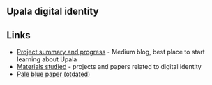 ## Upala digital identity


## Links 
- [Project summary and progress](https://medium.com/six-degrees-of-separation/what-is-upala-all-you-need-to-know-updated-regularly-21e585f20c43) - Medium blog, best place to start learning about Upala
- [Materials studied](https://upala-docs.readthedocs.io/en/latest/state-of-knowledge.html) - projects and papers related to digital identity
- [Pale blue paper (otdated)](https://upala-docs.readthedocs.io/en/latest/)
